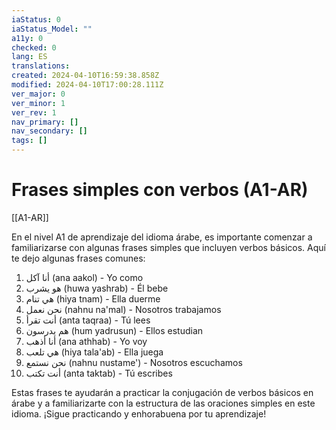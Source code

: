 ```yaml
---
iaStatus: 0
iaStatus_Model: ""
a11y: 0
checked: 0
lang: ES
translations: 
created: 2024-04-10T16:59:38.858Z
modified: 2024-04-10T17:00:28.111Z
ver_major: 0
ver_minor: 1
ver_rev: 1
nav_primary: []
nav_secondary: []
tags: []
---
```

# Frases simples con verbos (A1-AR)

[[A1-AR]]

En el nivel A1 de aprendizaje del idioma árabe, es importante comenzar a familiarizarse con algunas frases simples que incluyen verbos básicos. Aquí te dejo algunas frases comunes:

1. أنا آكل (ana aakol) - Yo como
2. هو يشرب (huwa yashrab) - Él bebe
3. هي تنام (hiya tnam) - Ella duerme
4. نحن نعمل (nahnu na'mal) - Nosotros trabajamos
5. أنت تقرأ (anta taqraa) - Tú lees
6. هم يدرسون (hum yadrusun) - Ellos estudian
7. أنا أذهب (ana athhab) - Yo voy
8. هي تلعب (hiya tala'ab) - Ella juega
9. نحن نستمع (nahnu nustame') - Nosotros escuchamos
10. أنت تكتب (anta taktab) - Tú escribes

Estas frases te ayudarán a practicar la conjugación de verbos básicos en árabe y a familiarizarte con la estructura de las oraciones simples en este idioma. ¡Sigue practicando y enhorabuena por tu aprendizaje!
